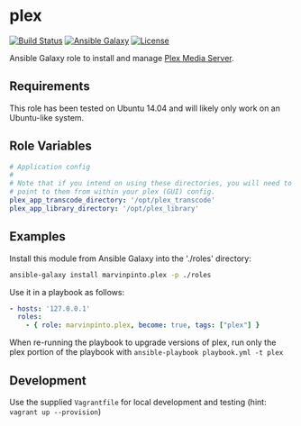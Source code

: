 plex
====

[![Build Status](https://img.shields.io/travis/marvinpinto/ansible-role-plex/master.svg?style=flat-square)](https://travis-ci.org/marvinpinto/ansible-role-plex)
[![Ansible Galaxy](https://img.shields.io/badge/ansible--galaxy-plex-blue.svg?style=flat-square)](https://galaxy.ansible.com/marvinpinto/plex)
[![License](https://img.shields.io/badge/license-MIT-brightgreen.svg?style=flat-square)](LICENSE.txt)

Ansible Galaxy role to install and manage [Plex Media Server](https://www.plex.tv/).


Requirements
------------

This role has been tested on Ubuntu 14.04 and will likely only work on an
Ubuntu-like system.


Role Variables
--------------

``` yaml
# Application config
#
# Note that if you intend on using these directories, you will need to manually
# point to them from within your plex (GUI) config.
plex_app_transcode_directory: '/opt/plex_transcode'
plex_app_library_directory: '/opt/plex_library'
```


Examples
--------

Install this module from Ansible Galaxy into the './roles' directory:
```bash
ansible-galaxy install marvinpinto.plex -p ./roles
```

Use it in a playbook as follows:
```yaml
- hosts: '127.0.0.1'
  roles:
    - { role: marvinpinto.plex, become: true, tags: ["plex"] }
```

When re-running the playbook to upgrade versions of plex, run only the plex portion of the playbook with `ansible-playbook playbook.yml -t plex`

Development
-----------
Use the supplied `Vagrantfile` for local development and testing (hint: `vagrant up --provision`)
